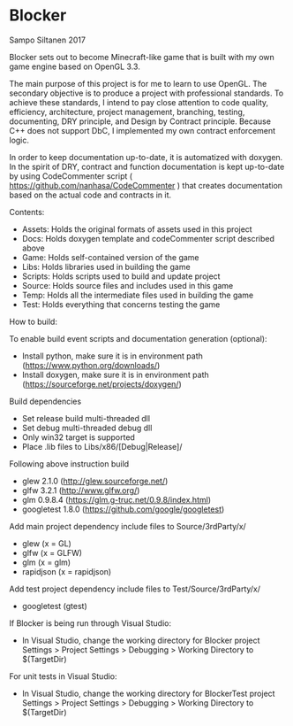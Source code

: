 # Blocker

Sampo Siltanen 2017

Blocker sets out to become Minecraft-like game that is built with my own game engine based on OpenGL 3.3. 

The main purpose of this project is for me to learn to use OpenGL. The secondary objective is to produce a project with professional standards. To achieve these standards, I intend to pay close attention to code quality, efficiency, architecture, project management, branching, testing, documenting, DRY principle, and Design by Contract principle. Because C++ does not support DbC, I implemented my own contract enforcement logic.

In order to keep documentation up-to-date, it is automatized with doxygen. In the spirit of DRY, contract and function documentation is kept up-to-date by using CodeCommenter script ( https://github.com/nanhasa/CodeCommenter ) that creates documentation based on the actual code and contracts in it.

Contents:
- Assets: 	Holds the original formats of assets used in this project   
- Docs: 	Holds doxygen template and codeCommenter script described above   
- Game: 	Holds self-contained version of the game   
- Libs: 	Holds libraries used in building the game   
- Scripts:	Holds scripts used to build and update project   
- Source: 	Holds source files and includes used in this game   
- Temp: 	Holds all the intermediate files used in building the game   
- Test: 	Holds everything that concerns testing the game   
   
   
   
How to build:   

To enable build event scripts and documentation generation (optional):     
- Install python, make sure it is in environment path (https://www.python.org/downloads/)    
- Install doxygen, make sure it is in environment path (https://sourceforge.net/projects/doxygen/)    
    
Build dependencies     
- Set release build multi-threaded dll    
- Set debug multi-threaded debug dll     
- Only win32 target is supported    
- Place .lib files to Libs/x86/[Debug|Release]/    
    
Following above instruction build    
- glew 2.1.0 (http://glew.sourceforge.net/)      
- glfw 3.2.1 (http://www.glfw.org/)    
- glm 0.9.8.4 (https://glm.g-truc.net/0.9.8/index.html)    
- googletest 1.8.0 (https://github.com/google/googletest)     
     
Add main project dependency include files to Source/3rdParty/x/     
- glew (x = GL)    
- glfw (x = GLFW)    
- glm (x = glm)     
- rapidjson (x = rapidjson)  
        
Add test project dependency include files to Test/Source/3rdParty/x/   
- googletest (gtest)  
     
If Blocker is being run through Visual Studio:
- In Visual Studio, change the working directory for Blocker project
	Settings > Project Settings > Debugging > Working Directory to $(TargetDir)
	
For unit tests in Visual Studio:
- In Visual Studio, change the working directory for BlockerTest project
	Settings > Project Settings > Debugging > Working Directory to $(TargetDir)